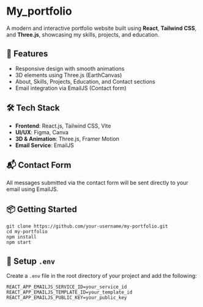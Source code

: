 # My_portfolio
A modern and interactive portfolio website built using **React**, **Tailwind CSS**, and **Three.js**, showcasing my skills, projects, and education.


## 🚀 Features

- Responsive design with smooth animations  
- 3D elements using Three.js (EarthCanvas)  
- About, Skills, Projects, Education, and Contact sections  
- Email integration via EmailJS (Contact form)  


## 🛠 Tech Stack

- **Frontend**: React.js, Tailwind CSS, Vite  
- **UI/UX**: Figma, Canva  
- **3D & Animation**: Three.js, Framer Motion  
- **Email Service**: EmailJS  


## 📬 Contact Form
All messages submitted via the contact form will be sent directly to your email using EmailJS.


## 📦 Getting Started

```
git clone https://github.com/your-username/my-portfolio.git
cd my-portfolio
npm install
npm start
```

## 🔐 Setup `.env`

Create a `.env` file in the root directory of your project and add the following:

```
REACT_APP_EMAILJS_SERVICE_ID=your_service_id
REACT_APP_EMAILJS_TEMPLATE_ID=your_template_id
REACT_APP_EMAILJS_PUBLIC_KEY=your_public_key
```
